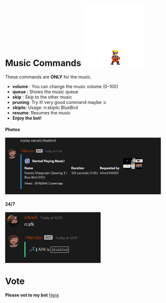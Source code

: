 






#  Music Commands    ![image](img/naruto2.gif "gif")

These commands are **ONLY** for the music.

- **volume** : You can change the music volume (0-100)
- **queue** : Shows the music queue
- **skip** : Skip to the other music 
- **pruning**: Try it! very good command maybe :c
- **skipto**: Usage: n:skipto BlueBird
- **resume**: Resumes the music
-  **__Enjoy__ the bot!**



#### Photos

![image](img/play.png "Music play command")

#### 24/7

![image](img/afk.png "afkpng")

# Vote

**Please vot to my bot** [Here](https://top.gg/bot/755138465523433552)
